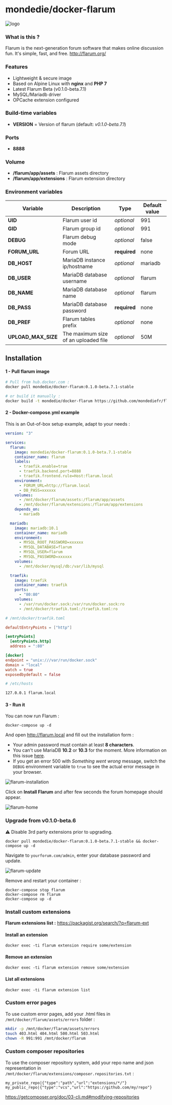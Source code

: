 # mondedie/docker-flarum

![logo](https://i.imgur.com/Bjrtbsc.png "logo")

### What is this ?

Flarum is the next-generation forum software that makes online discussion fun. It's simple, fast, and free. http://flarum.org/

### Features

- Lightweight & secure image
- Based on Alpine Linux with **nginx** and **PHP 7**
- Latest Flarum Beta (v0.1.0-beta.7.1)
- MySQL/Mariadb driver
- OPCache extension configured

### Build-time variables

- **VERSION** = Version of flarum (default: *v0.1.0-beta.7.1*)

### Ports

- **8888**

### Volume

- **/flarum/app/assets** : Flarum assets directory
- **/flarum/app/extensions** : Flarum extension directory

### Environment variables

| Variable | Description | Type | Default value |
| -------- | ----------- | ---- | ------------- |
| **UID** | Flarum user id | *optional* | 991
| **GID** | Flarum group id | *optional* | 991
| **DEBUG** | Flarum debug mode | *optional* | false
| **FORUM_URL** | Forum URL | **required** | none
| **DB_HOST** | MariaDB instance ip/hostname | *optional* | mariadb
| **DB_USER** | MariaDB database username | *optional* | flarum
| **DB_NAME** | MariaDB database name | *optional* | flarum
| **DB_PASS** | MariaDB database password | **required** | none
| **DB_PREF** | Flarum tables prefix | *optional* | none
| **UPLOAD_MAX_SIZE** | The maximum size of an uploaded file | *optional* | 50M

## Installation

#### 1 - Pull flarum image

```bash
# Pull from hub.docker.com :
docker pull mondedie/docker-flarum:0.1.0-beta.7.1-stable

# or build it manually :
docker build -t mondedie/docker-flarum https://github.com/mondediefr/flarum.git#master
```

#### 2 - Docker-compose.yml example

This is an Out-of-box setup example, adapt to your needs :

```yml
version: "3"

services:
  flarum:
    image: mondedie/docker-flarum:0.1.0-beta.7.1-stable
    container_name: flarum
    labels:
      - traefik.enable=true
      - traefik.backend.port=8888
      - traefik.frontend.rule=Host:flarum.local
    environment:
      - FORUM_URL=http://flarum.local
      - DB_PASS=xxxxxx
    volumes:
      - /mnt/docker/flarum/assets:/flarum/app/assets
      - /mnt/docker/flarum/extensions:/flarum/app/extensions
    depends_on:
      - mariadb

  mariadb:
    image: mariadb:10.1
    container_name: mariadb
    environment:
      - MYSQL_ROOT_PASSWORD=xxxxxx
      - MYSQL_DATABASE=flarum
      - MYSQL_USER=flarum
      - MYSQL_PASSWORD=xxxxxx
    volumes:
      - /mnt/docker/mysql/db:/var/lib/mysql

  traefik:
    image: traefik
    container_name: traefik
    ports:
      - "80:80"
    volumes:
      - /var/run/docker.sock:/var/run/docker.sock:ro
      - /mnt/docker/traefik.toml:/traefik.toml:ro
```

```toml
# /mnt/docker/traefik.toml

defaultEntryPoints = ["http"]

[entryPoints]
  [entryPoints.http]
  address = ":80"

[docker]
endpoint = "unix:///var/run/docker.sock"
domain = "local"
watch = true
exposedbydefault = false
```

```bash
# /etc/hosts

127.0.0.1 flarum.local
```

#### 3 - Run it

You can now run Flarum :

```
docker-compose up -d
```

And open http://flarum.local and fill out the installation form :

* Your admin password must contain at least **8 characters**.
* You can't use MariaDB **10.2** or **10.3** for the moment. More information on this issue [here](https://github.com/flarum/core/issues/1211).
* If you get an error 500 with _Something went wrong_ message, switch the `DEBUG` environment variable to `true` to see the actual error message in your browser.

![flarum-installation](http://i.imgur.com/e3Hscp4.png)

Click on **Install Flarum** and after few seconds the forum homepage should appear.

![flarum-home](http://i.imgur.com/6kH9iTV.png)

### Upgrade from v0.1.0-beta.6

:warning: Disable 3rd party extensions prior to upgrading.

```
docker pull mondedie/docker-flarum:0.1.0-beta.7.1-stable && docker-compose up -d
```

Navigate to `yourforum.com/admin`, enter your database password and update.

![flarum-update](https://images.mondedie.fr/udl8j4Ue/PueJSigV.png)

Remove and restart your container :

```
docker-compose stop flarum
docker-compose rm flarum
docker-compose up -d
```

### Install custom extensions

**Flarum extensions list :** https://packagist.org/search/?q=flarum-ext

#### Install an extension

```
docker exec -ti flarum extension require some/extension
```

#### Remove an extension

```
docker exec -ti flarum extension remove some/extension
```

#### List all extensions

```
docker exec -ti flarum extension list
```

### Custom error pages

To use custom error pages, add your .html files in `/mnt/docker/flarum/assets/errors` folder :

```bash
mkdir -p /mnt/docker/flarum/assets/errors
touch 403.html 404.html 500.html 503.html
chown -R 991:991 /mnt/docker/flarum
```

### Custom composer repositories

To use the composer repository system, add your repo name and json representation in `/mnt/docker/flarum/extensions/composer.repositories.txt` :

```
my_private_repo|{"type":"path","url":"extensions/*/"}
my_public_repo|{"type":"vcs","url":"https://github.com/my/repo"}
```

https://getcomposer.org/doc/03-cli.md#modifying-repositories


